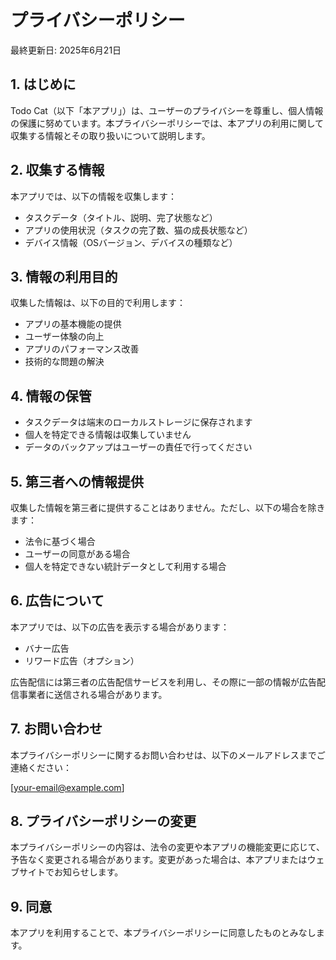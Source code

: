 # プライバシーポリシー

最終更新日: 2025年6月21日

## 1. はじめに

Todo Cat（以下「本アプリ」）は、ユーザーのプライバシーを尊重し、個人情報の保護に努めています。本プライバシーポリシーでは、本アプリの利用に関して収集する情報とその取り扱いについて説明します。

## 2. 収集する情報

本アプリでは、以下の情報を収集します：

- タスクデータ（タイトル、説明、完了状態など）
- アプリの使用状況（タスクの完了数、猫の成長状態など）
- デバイス情報（OSバージョン、デバイスの種類など）

## 3. 情報の利用目的

収集した情報は、以下の目的で利用します：

- アプリの基本機能の提供
- ユーザー体験の向上
- アプリのパフォーマンス改善
- 技術的な問題の解決

## 4. 情報の保管

- タスクデータは端末のローカルストレージに保存されます
- 個人を特定できる情報は収集していません
- データのバックアップはユーザーの責任で行ってください

## 5. 第三者への情報提供

収集した情報を第三者に提供することはありません。ただし、以下の場合を除きます：

- 法令に基づく場合
- ユーザーの同意がある場合
- 個人を特定できない統計データとして利用する場合

## 6. 広告について

本アプリでは、以下の広告を表示する場合があります：

- バナー広告
- リワード広告（オプション）

広告配信には第三者の広告配信サービスを利用し、その際に一部の情報が広告配信事業者に送信される場合があります。

## 7. お問い合わせ

本プライバシーポリシーに関するお問い合わせは、以下のメールアドレスまでご連絡ください：

[your-email@example.com]

## 8. プライバシーポリシーの変更

本プライバシーポリシーの内容は、法令の変更や本アプリの機能変更に応じて、予告なく変更される場合があります。変更があった場合は、本アプリまたはウェブサイトでお知らせします。

## 9. 同意

本アプリを利用することで、本プライバシーポリシーに同意したものとみなします。 